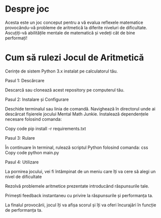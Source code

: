 # Despre joc
Acesta este un joc conceput pentru a vă evalua reflexele matematice provocându-vă probleme de aritmetică la diferite niveluri de dificultate. Ascuțiți-vă abilitățile mentale de matematică și vedeți cât de bine performați!

# Cum să rulezi Jocul de Aritmetică

Cerințe de sistem
Python 3.x instalat pe calculatorul tău.

Pasul 1: Descărcare

Descarcă sau clonează acest repository pe computerul tău.

Pasul 2: Instalare și Configurare

Deschide terminalul sau linia de comandă.
Navighează în directorul unde ai descărcat fișierele jocului Mental Math Junkie. 
Instalează dependențele necesare folosind comanda:

Copy code
pip install -r requirements.txt

Pasul 3: Rulare

În continuare în terminal, rulează scriptul Python folosind comanda:
css
Copy code
python main.py

Pasul 4: Utilizare

La pornirea jocului, vei fi întâmpinat de un meniu care îți va cere să alegi un nivel de dificultate

Rezolvă problemele aritmetice prezentate introducând răspunsurile tale.

Primești feedback instantaneu cu privire la răspunsurile și performanța ta.

La finalul provocării, jocul îți va afișa scorul și îți va oferi încurajări în funcție de performanța ta.